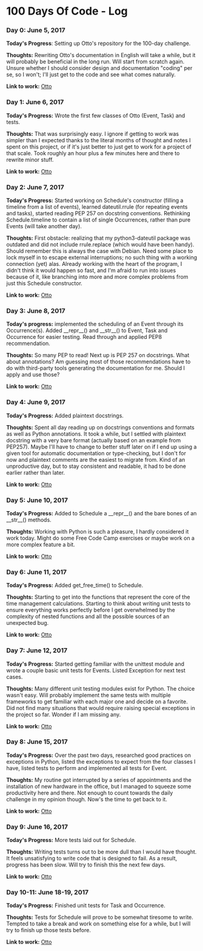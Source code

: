 # 100 Days Of Code - Log

### Day 0: June 5, 2017

**Today's Progress**: Setting up Otto's repository for the 100-day challenge.

**Thoughts:** Rewriting Otto's documentation in English will take a while, but it will probably be beneficial in the long run. Will start from scratch again. Unsure whether I should consider design and documentation "coding" per se, so I won't; I'll just get to the code and see what comes naturally.

**Link to work:** [Otto](https://github.com/NoctisLux/otto)

### Day 1: June 6, 2017

**Today's Progress:** Wrote the first few classes of Otto (Event, Task) and tests.

**Thoughts:** That was surprisingly easy. I ignore if getting to work was simpler than I expected thanks to the literal months of thought and notes I spent on this project, or if it's just better to just get to work for a project of that scale. Took roughly an hour plus a few minutes here and there to rewrite minor stuff.

**Link to work:** [Otto](https://github.com/NoctisLux/otto)

### Day 2: June 7, 2017

**Today's Progress:** Started working on Schedule's constructor (filling a timeline from a list of events), learned dateutil.rrule (for repeating events and tasks), started reading PEP 257 on docstring conventions. Rethinking Schedule.timeline to contain a list of single Occurrences, rather than pure Events (will take another day).

**Thoughts:** First obstacle: realizing that my python3-dateutil package was outdated and did not include rrule.replace (which would have been handy). Should remember this is always the case with Debian. Need some place to lock myself in to escape external interruptions; no such thing with a working connection (yet) alas. Already working with the heart of the program, I didn't think it would happen so fast, and I'm afraid to run into issues because of it, like branching into more and more complex problems from just this Schedule constructor.

**Link to work:** [Otto](https://github.com/NoctisLux/otto)

### Day 3: June 8, 2017

**Today's progress:** implemented the scheduling of an Event through its Occurrence(s). Added \_\_repr\_\_() and \_\_str\_\_() to Event, Task and Occurrence for easier testing. Read through and applied PEP8 recommendation.

**Thoughts:** So many PEP to read! Next up is PEP 257 on docstrings. What about annotations? Am guessing most of those recommendations have to do with third-party tools generating the documentation for me. Should I apply and use those?

**Link to work:** [Otto](https://github.com/NoctisLux/otto)

### Day 4: June 9, 2017

**Today's Progress:** Added plaintext docstrings.

**Thoughts:** Spent all day reading up on docstrings conventions and formats as well as Python annotations. It took a while, but I settled with plaintext docstring with a very bare format (actually based on an example from PEP257). Maybe I'll have to change to better stuff later on if I end up using a given tool for automatic documentation or type-checking, but I don't for now and plaintext comments are the easiest to migrate from. Kind of an unproductive day, but to stay consistent and readable, it had to be done earlier rather than later.

**Link to work:** [Otto](https://github.com/NoctisLux/otto)

### Day 5: June 10, 2017

**Today's Progress:** Added to Schedule a \_\_repr\_\_() and the bare bones of an \_\_str\_\_() methods.

**Thoughts:** Working with Python is such a pleasure, I hardly considered it work today. Might do some Free Code Camp exercises or maybe work on a more complex feature a bit.

**Link to work:** [Otto](https://github.com/NoctisLux/otto)

### Day 6: June 11, 2017

**Today's Progress:** Added get_free_time() to Schedule.

**Thoughts:** Starting to get into the functions that represent the core of the time management calculations. Starting to think about writing unit tests to ensure everything works perfectly before I get overwhelmed by the complexity of nested functions and all the possible sources of an unexpected bug.

**Link to work:** [Otto](https://github.com/NoctisLux/otto)

### Day 7: June 12, 2017

**Today's Progress:** Started getting familiar with the unittest module and wrote a couple basic unit tests for Events. Listed Exception for next test cases.

**Thoughts:** Many different unit testing modules exist for Python. The choice wasn't easy. Will probably implement the same tests with multiple frameworks to get familiar with each major one and decide on a favorite. Did not find many situations that would require raising special exceptions in the project so far. Wonder if I am missing any.

**Link to work:** [Otto](https://github.com/NoctisLux/otto)

### Day 8: June 15, 2017

**Today's Progress:** Over the past two days, researched good practices on exceptions in Python, listed the exceptions to expect from the four classes I have, listed tests to perform and implemented all tests for Event.

**Thoughts:** My routine got interrupted by a series of appointments and the installation of new hardware in the office, but I managed to squeeze some productivity here and there. Not enough to count towards the daily challenge in my opinion though. Now's the time to get back to it.

**Link to work:** [Otto](https://github.com/NoctisLux/otto)

### Day 9: June 16, 2017

**Today's Progress:** More tests laid out for Schedule.

**Thoughts:** Writing tests turns out to be more dull than I would have thought. It feels unsatisfying to write code that is designed to fail. As a result, progress has been slow. Will try to finish this the next few days.

**Link to work:** [Otto](https://github.com/NoctisLux/otto)

### Day 10-11: June 18-19, 2017

**Today's Progress:** Finished unit tests for Task and Occurrence.

**Thoughts:** Tests for Schedule will prove to be somewhat tiresome to write. Tempted to take a break and work on something else for a while, but I will try to finish up those tests before.

**Link to work:** [Otto](https://github.com/NoctisLux/otto)
